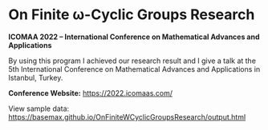 # On Finite ω-Cyclic Groups Research

**ICOMAA 2022 – International Conference on Mathematical Advances and  Applications**

By using this program I achieved our research result and I give a talk at the 5th International Conference on Mathematical Advances and Applications in Istanbul, Turkey.

**Conference Website:** https://2022.icomaas.com/

View sample data: https://basemax.github.io/OnFiniteWCyclicGroupsResearch/output.html
